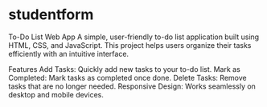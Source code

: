 # studentform
To-Do List Web App
A simple, user-friendly to-do list application built using HTML, CSS, and JavaScript. This project helps users organize their tasks efficiently with an intuitive interface.

Features
Add Tasks: Quickly add new tasks to your to-do list.
Mark as Completed: Mark tasks as completed once done.
Delete Tasks: Remove tasks that are no longer needed.
Responsive Design: Works seamlessly on desktop and mobile devices.
